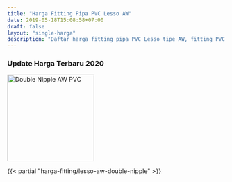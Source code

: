 ```yaml
---
title: "Harga Fitting Pipa PVC Lesso AW"
date: 2019-05-18T15:08:58+07:00
draft: false
layout: "single-harga"
description: "Daftar harga fitting pipa PVC Lesso tipe AW, fitting PVC murah berkualitas."
---
```


### Update Harga Terbaru 2020

<img src="../img/fitting-pvc/double-nipple-aw-lesso.png" alt="Double Nipple AW PVC" width="200">

{{< partial "harga-fitting/lesso-aw-double-nipple" >}}